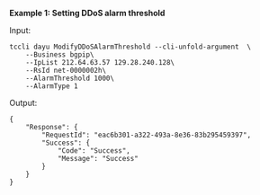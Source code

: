 **Example 1: Setting DDoS alarm threshold**



Input: 

```
tccli dayu ModifyDDoSAlarmThreshold --cli-unfold-argument  \
    --Business bgpip\
    --IpList 212.64.63.57 129.28.240.128\
    --RsId net-0000002h\
    --AlarmThreshold 1000\
    --AlarmType 1
```

Output: 
```
{
    "Response": {
        "RequestId": "eac6b301-a322-493a-8e36-83b295459397",
        "Success": {
            "Code": "Success",
            "Message": "Success"
        }
    }
}
```

